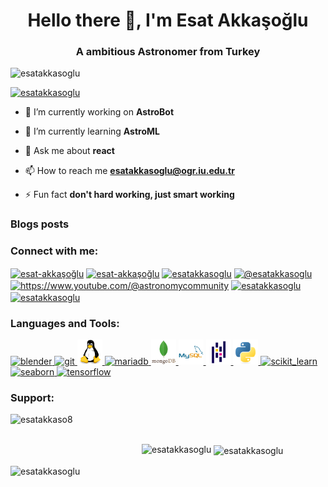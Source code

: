 <h1 align="center">Hello there 👋, I'm Esat Akkaşoğlu</h1>
<h3 align="center">A ambitious Astronomer from Turkey</h3>

<p align="left"> <img src="https://komarev.com/ghpvc/?username=esatakkasoglu&label=Profile%20views&color=0e75b6&style=flat" alt="esatakkasoglu" /> </p>

<p align="left"> <a href="https://github.com/ryo-ma/github-profile-trophy"><img src="https://github-profile-trophy.vercel.app/?username=esatakkasoglu" alt="esatakkasoglu" /></a> </p>

- 🔭 I’m currently working on **AstroBot**

- 🌱 I’m currently learning **AstroML**

- 💬 Ask me about **react**

- 📫 How to reach me **esatakkasoglu@ogr.iu.edu.tr**

- ⚡ Fun fact **don't hard working, just smart working**

### Blogs posts
<!-- BLOG-POST-LIST:START -->
<!-- BLOG-POST-LIST:END -->

<h3 align="left">Connect with me:</h3>
<p align="left">
<a href="https://linkedin.com/in/esat-akkaşoğlu" target="blank"><img align="center" src="https://raw.githubusercontent.com/rahuldkjain/github-profile-readme-generator/master/src/images/icons/Social/linked-in-alt.svg" alt="esat-akkaşoğlu" height="30" width="40" /></a>
<a href="https://stackoverflow.com/users/esat-akkaşoğlu" target="blank"><img align="center" src="https://raw.githubusercontent.com/rahuldkjain/github-profile-readme-generator/master/src/images/icons/Social/stack-overflow.svg" alt="esat-akkaşoğlu" height="30" width="40" /></a>
<a href="https://kaggle.com/esatakkasoglu" target="blank"><img align="center" src="https://raw.githubusercontent.com/rahuldkjain/github-profile-readme-generator/master/src/images/icons/Social/kaggle.svg" alt="esatakkasoglu" height="30" width="40" /></a>
<a href="https://medium.com/@esatakkasoglu" target="blank"><img align="center" src="https://raw.githubusercontent.com/rahuldkjain/github-profile-readme-generator/master/src/images/icons/Social/medium.svg" alt="@esatakkasoglu" height="30" width="40" /></a>
<a href="https://www.youtube.com/c/https://www.youtube.com/@astronomycommunity" target="blank"><img align="center" src="https://raw.githubusercontent.com/rahuldkjain/github-profile-readme-generator/master/src/images/icons/Social/youtube.svg" alt="https://www.youtube.com/@astronomycommunity" height="30" width="40" /></a>
<a href="https://www.codechef.com/users/esatakkasoglu" target="blank"><img align="center" src="https://cdn.jsdelivr.net/npm/simple-icons@3.1.0/icons/codechef.svg" alt="esatakkasoglu" height="30" width="40" /></a>
<a href="https://discord.gg/esatakkasoglu" target="blank"><img align="center" src="https://raw.githubusercontent.com/rahuldkjain/github-profile-readme-generator/master/src/images/icons/Social/discord.svg" alt="esatakkasoglu" height="30" width="40" /></a>
</p>

<h3 align="left">Languages and Tools:</h3>
<p align="left"> <a href="https://www.blender.org/" target="_blank" rel="noreferrer"> <img src="https://download.blender.org/branding/community/blender_community_badge_white.svg" alt="blender" width="40" height="40"/> </a> <a href="https://git-scm.com/" target="_blank" rel="noreferrer"> <img src="https://www.vectorlogo.zone/logos/git-scm/git-scm-icon.svg" alt="git" width="40" height="40"/> </a> <a href="https://www.linux.org/" target="_blank" rel="noreferrer"> <img src="https://raw.githubusercontent.com/devicons/devicon/master/icons/linux/linux-original.svg" alt="linux" width="40" height="40"/> </a> <a href="https://mariadb.org/" target="_blank" rel="noreferrer"> <img src="https://www.vectorlogo.zone/logos/mariadb/mariadb-icon.svg" alt="mariadb" width="40" height="40"/> </a> <a href="https://www.mongodb.com/" target="_blank" rel="noreferrer"> <img src="https://raw.githubusercontent.com/devicons/devicon/master/icons/mongodb/mongodb-original-wordmark.svg" alt="mongodb" width="40" height="40"/> </a> <a href="https://www.mysql.com/" target="_blank" rel="noreferrer"> <img src="https://raw.githubusercontent.com/devicons/devicon/master/icons/mysql/mysql-original-wordmark.svg" alt="mysql" width="40" height="40"/> </a> <a href="https://pandas.pydata.org/" target="_blank" rel="noreferrer"> <img src="https://raw.githubusercontent.com/devicons/devicon/2ae2a900d2f041da66e950e4d48052658d850630/icons/pandas/pandas-original.svg" alt="pandas" width="40" height="40"/> </a> <a href="https://www.python.org" target="_blank" rel="noreferrer"> <img src="https://raw.githubusercontent.com/devicons/devicon/master/icons/python/python-original.svg" alt="python" width="40" height="40"/> </a> <a href="https://scikit-learn.org/" target="_blank" rel="noreferrer"> <img src="https://upload.wikimedia.org/wikipedia/commons/0/05/Scikit_learn_logo_small.svg" alt="scikit_learn" width="40" height="40"/> </a> <a href="https://seaborn.pydata.org/" target="_blank" rel="noreferrer"> <img src="https://seaborn.pydata.org/_images/logo-mark-lightbg.svg" alt="seaborn" width="40" height="40"/> </a> <a href="https://www.tensorflow.org" target="_blank" rel="noreferrer"> <img src="https://www.vectorlogo.zone/logos/tensorflow/tensorflow-icon.svg" alt="tensorflow" width="40" height="40"/> </a> </p>

<h3 align="left">Support:</h3>
<p><a href="https://www.buymeacoffee.com/esatakkaso8"> <img align="left" src="https://cdn.buymeacoffee.com/buttons/v2/default-yellow.png" height="50" width="210" alt="esatakkaso8" /></a></p><br><br>

<p><img align="left" src="https://github-readme-stats.vercel.app/api/top-langs?username=esatakkasoglu&show_icons=true&locale=en&layout=compact" alt="esatakkasoglu" /></p>

<p>&nbsp;<img align="center" src="https://github-readme-stats.vercel.app/api?username=esatakkasoglu&show_icons=true&locale=en" alt="esatakkasoglu" /></p>

<p><img align="center" src="https://github-readme-streak-stats.herokuapp.com/?user=esatakkasoglu&" alt="esatakkasoglu" /></p>
